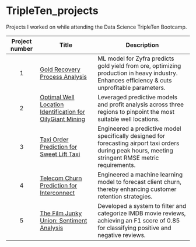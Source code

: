 # TripleTen_projects
Projects I worked on while attending the Data Science TripleTen Bootcamp.


| Project number | Title | Description |
| :-----------: | ----------- |----------- |
| 1 | [Gold Recovery Process Analysis](https://github.com/anthony-callender/TripleTen_projects/tree/main/gold_recovery) | ML model for Zyfra predicts gold yield from ore, optimizing production in heavy industry. Enhances efficiency & cuts unprofitable parameters. |
| 2 | [Optimal Well Location Identification for OilyGiant Mining](https://github.com/anthony-callender/TripleTen_projects/tree/main/optimal_oil_well) | Leveraged predictive models and profit analysis across three regions to pinpoint the most suitable well locations. |
| 3 | [Taxi Order Prediction for Sweet Lift Taxi](https://github.com/anthony-callender/TripleTen_projects/tree/main/taxi_peak_hours_forecast) | Engineered a predictive model specifically designed for forecasting airport taxi orders during peak hours, meeting stringent RMSE metric requirements. |
| 4 | [Telecom Churn Prediction for Interconnect](https://github.com/anthony-callender/TripleTen_projects/tree/main/telecom_churn_forecast)| Engineered a machine learning model to forecast client churn, thereby enhancing customer retention strategies. |
| 5 | [The Film Junky Union: Sentiment Analysis](https://github.com/anthony-callender/TripleTen_projects/tree/main/film_junky_union_sentiment_analysis) | Developed a system to filter and categorize IMDB movie reviews, achieving an F1 score of 0.85 for classifying positive and negative reviews. |

